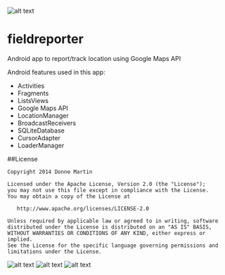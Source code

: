 ![alt text](http://donnemartin.com/wp-content/uploads/2014/10/field_cover.jpg)

fieldreporter
============

Android app to report/track location using Google Maps API

Android features used in this app:

* Activities
* Fragments
* ListsViews
* Google Maps API
* LocationManager
* BroadcastReceivers
* SQLiteDatabase
* CursorAdapter
* LoaderManager

##License

    Copyright 2014 Donne Martin

    Licensed under the Apache License, Version 2.0 (the "License");
    you may not use this file except in compliance with the License.
    You may obtain a copy of the License at

       http://www.apache.org/licenses/LICENSE-2.0

    Unless required by applicable law or agreed to in writing, software
    distributed under the License is distributed on an "AS IS" BASIS,
    WITHOUT WARRANTIES OR CONDITIONS OF ANY KIND, either express or implied.
    See the License for the specific language governing permissions and
    limitations under the License.

![alt text](https://raw.githubusercontent.com/donnemartin/fieldreporter/master/FieldReporter/src/main/res/raw/ReportsList.png)
![alt text](https://raw.githubusercontent.com/donnemartin/fieldreporter/master/FieldReporter/src/main/res/raw/Report.png)
![alt text](https://raw.githubusercontent.com/donnemartin/fieldreporter/master/FieldReporter/src/main/res/raw/ReportMap.png)